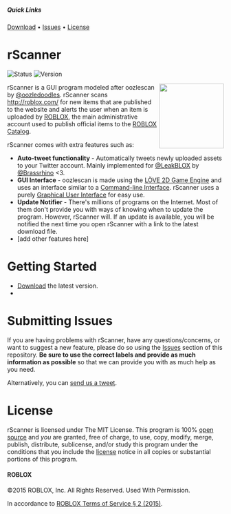 ##### Quick Links
[Download][downloadLink] • [Issues][issuesLink] • [License][licenseLink]

[downloadLink]: https://github.com/rScanner/rScanner/releases
[issuesLink]: https://github.com/rScanner/rScanner/issues
[licenseLink]: https://github.com/rScanner/rScanner/blob/master/readme-new.md#license

# rScanner
![Status](https://img.shields.io/badge/status-under%20development-red.svg)
![Version](https://img.shields.io/badge/version-0.0-red.svg)

<img src="https://avatars3.githubusercontent.com/u/11359743" width="150px" height="150px" align="right"/>

rScanner is a GUI program modeled after oozlescan by [@oozledoodles](http://twitter.com/oozledoodles). rScanner scans http://roblox.com/ for new items that are published to the website and alerts the user when an item is uploaded by [ROBLOX](http://roblox.com/user.aspx?id=1), the main administrative account used to publish official items to the [ROBLOX Catalog](http://roblox.com/Catalog).

rScanner comes with extra features such as:

* **Auto-tweet functionality** - Automatically tweets newly uploaded assets to your Twitter account. Mainly implemented for [@LeakBLOX](https://twitter.com/LeakBLOX) by [@Brassrhino](http://twitter.com/Brassrhino) <3.
* **GUI Interface** - oozlescan is made using the [LÖVE 2D Game Engine](https://love2d.org/) and uses an interface similar to a [Command-line Interface](http://en.wikipedia.org/wiki/Command-line_interface). rScanner uses a purely [Graphical User Interface](http://en.wikipedia.org/wiki/Graphical_user_interface) for easy use.
* **Update Notifier** - There's millions of programs on the Internet. Most of them don't provide you with ways of knowing when to update the program. However, rScanner will. If an update is available, you will be notified the next time you open rScanner with a link to the latest download file.
* [add other features here]

# Getting Started
* [Download](https://github.com/rScanner/rScanner/releases) the latest version.
* 

# Submitting Issues
If you are having problems with rScanner, have any questions/concerns, or want to suggest a new feature, please do so using the [Issues](https://github.com/rScanner/rScanner/issues) section of this repository. **Be sure to use the correct labels and provide as much information as possible** so that we can provide you with as much help as you need.

Alternatively, you can [send us a tweet](http://twitter.com/rScanner_).

# License
rScanner is licensed under The MIT License. This program is 100% [open source](http://en.wikipedia.org/wiki/Open_source) and *you* are granted, free of charge, to use, copy, modify, merge, publish, distribute, sublicense, and/or study this program under the conditions that you include the [license](https://github.com/rScanner/rScanner/blob/master/LICENSE) notice in all copies or substantial portions of this program.

#### ROBLOX
©2015 ROBLOX, Inc. All Rights Reserved. Used With Permission.

In accordance to [ROBLOX Terms of Service § 2 (2015)](http://www.roblox.com/info/terms-of-service).
